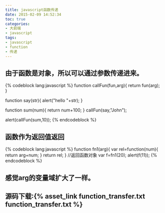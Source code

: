 ```yaml
---
title: javascript函数传递
date: 2015-02-09 14:52:34
toc: true
categories:
- 大前端
- javascript
tags:
- javascript
- function
- 传递
---
```


## 由于函数是对象，所以可以通过参数传递进来。

{% codeblock lang:javascript %}
function callFun(fun,arg){
	return fun(arg);
}

function say(str){
	alert("hello "+str);
}

function sum(num){
	return num+100;
}
callFun(say,"John");

alert(callFun(sum,10));
{% endcodeblock %}

<!-- more -->

## 函数作为返回值返回

{% codeblock lang:javascript %}
function fn1(arg){
	var rel=function(num){
		return arg+num;
	}
	return rel;
}
//返回函数对象
var f=fn1(20);
alert(f(11));
{% endcodeblock %}

## 感觉arg的变量域扩大了一样。

## 源码下载:{% asset_link function_transfer.txt function_transfer.txt %}

